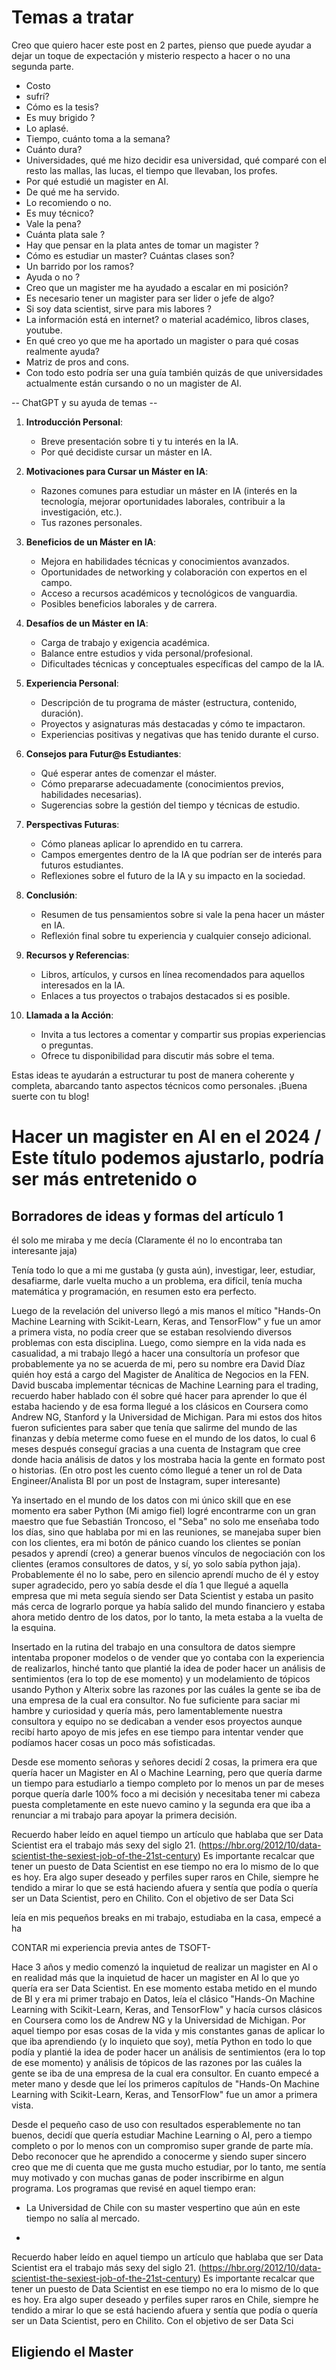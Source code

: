 # Temas a tratar

Creo que quiero hacer este post en 2 partes, pienso que puede ayudar a dejar un toque de expectación y misterio respecto a hacer o no una segunda parte.

- Costo
- sufrí?
- Cómo es la tesis? 
- Es muy brigido ?
- Lo aplasé.
- Tiempo, cuánto toma a la semana?
- Cuánto dura?
- Universidades, qué me hizo decidir esa universidad, qué comparé con el resto las mallas, las lucas, el tiempo que llevaban, los profes.
- Por qué estudié un magister en AI.
- De qué me ha servido.
- Lo recomiendo o no.
- Es muy técnico?
- Vale la pena?
- Cuánta plata sale ?
- Hay que pensar en la plata antes de tomar un magister ?
- Cómo es estudiar un master? Cuántas clases son?
- Un barrido por los ramos?
- Ayuda o no ?
- Creo que un magister me ha ayudado a escalar en mi posición?
- Es necesario tener un magister para ser lider o jefe de algo?
- Si soy data scientist, sirve para mis labores ?
- La información está en internet? o material académico, libros clases, youtube.
- En qué creo yo que me ha aportado un magister o para qué cosas realmente ayuda?
- Matriz de pros and cons.
- Con todo esto podría ser una guía también quizás de que universidades actualmente están cursando o no un magister de AI.

-- ChatGPT y su ayuda de temas --

1. **Introducción Personal**:
   - Breve presentación sobre ti y tu interés en la IA.
   - Por qué decidiste cursar un máster en IA.

2. **Motivaciones para Cursar un Máster en IA**:
   - Razones comunes para estudiar un máster en IA (interés en la tecnología, mejorar oportunidades laborales, contribuir a la investigación, etc.).
   - Tus razones personales.

3. **Beneficios de un Máster en IA**:
   - Mejora en habilidades técnicas y conocimientos avanzados.
   - Oportunidades de networking y colaboración con expertos en el campo.
   - Acceso a recursos académicos y tecnológicos de vanguardia.
   - Posibles beneficios laborales y de carrera.

4. **Desafíos de un Máster en IA**:
   - Carga de trabajo y exigencia académica.
   - Balance entre estudios y vida personal/profesional.
   - Dificultades técnicas y conceptuales específicas del campo de la IA.

5. **Experiencia Personal**:
   - Descripción de tu programa de máster (estructura, contenido, duración).
   - Proyectos y asignaturas más destacadas y cómo te impactaron.
   - Experiencias positivas y negativas que has tenido durante el curso.

6. **Consejos para Futur@s Estudiantes**:
   - Qué esperar antes de comenzar el máster.
   - Cómo prepararse adecuadamente (conocimientos previos, habilidades necesarias).
   - Sugerencias sobre la gestión del tiempo y técnicas de estudio.

7. **Perspectivas Futuras**:
   - Cómo planeas aplicar lo aprendido en tu carrera.
   - Campos emergentes dentro de la IA que podrían ser de interés para futuros estudiantes.
   - Reflexiones sobre el futuro de la IA y su impacto en la sociedad.

8. **Conclusión**:
   - Resumen de tus pensamientos sobre si vale la pena hacer un máster en IA.
   - Reflexión final sobre tu experiencia y cualquier consejo adicional.

9. **Recursos y Referencias**:
   - Libros, artículos, y cursos en línea recomendados para aquellos interesados en la IA.
   - Enlaces a tus proyectos o trabajos destacados si es posible.

10. **Llamada a la Acción**:
    - Invita a tus lectores a comentar y compartir sus propias experiencias o preguntas.
    - Ofrece tu disponibilidad para discutir más sobre el tema.

Estas ideas te ayudarán a estructurar tu post de manera coherente y completa, abarcando tanto aspectos técnicos como personales. ¡Buena suerte con tu blog!

# Hacer un magister en AI en el 2024 / Este título podemos ajustarlo, podría ser más entretenido o 

## Borradores de ideas y formas del artículo 1

él solo me miraba y me decía (Claramente él no lo encontraba tan interesante jaja)

Tenía todo lo que a mi me gustaba (y gusta aún), investigar, leer, estudiar, desafiarme, darle vuelta mucho a un problema, era difícil, tenía mucha matemática y programación, en resumen esto era perfecto.

Luego de la revelación del universo llegó a mis manos el mítico "Hands-On Machine Learning with Scikit-Learn, Keras, and TensorFlow" y fue un amor a primera vista, no podía creer que se estaban resolviendo diversos problemas con esta disciplina. Luego, como siempre en la vida nada es casualidad, a mi trabajo llegó a hacer una consultoría un profesor que probablemente ya no se acuerda de mi, pero su nombre era David Díaz quién hoy está a cargo del Magister de Analítica de Negocios en la FEN. David buscaba implementar técnicas de Machine Learning para el trading, recuerdo haber hablado con él sobre qué hacer para aprender lo que él estaba haciendo y de esa forma llegué a los clásicos en Coursera como Andrew NG, Stanford y la Universidad de Michigan. 
Para mi estos dos hitos fueron suficientes para saber que tenía que salirme del mundo de las finanzas y debía meterme como fuese en el mundo de los datos, lo cual 6 meses después conseguí gracias a una cuenta de Instagram que cree donde hacia análisis de datos y los mostraba hacia la gente en formato post o historias. (En otro post les cuento cómo llegué a tener un rol de Data Engineer/Analista BI por un post de Instagram, super interesante)

Ya insertado en el mundo de los datos con mi único skill que en ese momento era saber Python (Mi amigo fiel) logré encontrarme con un gran maestro que fue Sebastián Troncoso, el "Seba" no solo me enseñaba todo los días, sino que hablaba por mi en las reuniones, se manejaba super bien con los clientes, era mi botón de pánico cuando los clientes se ponían pesados y aprendí (creo) a generar buenos vínculos de negociación con los clientes (eramos consultores de datos, y sí, yo solo sabía python jaja).
Probablemente él no lo sabe, pero en silencio aprendí mucho de él y estoy super agradecido, pero yo sabía desde el día 1 que llegué a aquella empresa que mi meta seguía siendo ser Data Scientist y estaba un pasito más cerca de lograrlo porque ya había salido del mundo financiero y estaba ahora metido dentro de los datos, por lo tanto, la meta estaba a la vuelta de la esquina. 

Insertado en la rutina del trabajo en una consultora de datos siempre intentaba proponer modelos o de vender que yo contaba con la experiencia de realizarlos, hinché tanto que plantié la idea de poder hacer un análisis de sentimientos (era lo top de ese momento) y un modelamiento de tópicos usando Python y Alterix sobre las razones por las cuáles la gente se iba de una empresa de la cual era consultor. No fue suficiente para saciar mi hambre y curiosidad y quería más, pero lamentablemente nuestra consultora y equipo no se dedicaban a vender esos proyectos aunque recibí harto apoyo de mis jefes en ese tiempo para intentar vender que podíamos hacer cosas un poco más sofisticadas. 

Desde ese momento señoras y señores decidí 2 cosas, la primera era que quería hacer un Magister en AI o Machine Learning, pero que quería darme un tiempo para estudiarlo a tiempo completo por lo menos un par de meses porque quería darle 100% foco a mi decisión y necesitaba tener mi cabeza puesta completamente en este nuevo camino y la segunda era que iba a renunciar a mi trabajo para apoyar la primera decisión.


Recuerdo haber leído en aquel tiempo un artículo que hablaba que ser Data Scientist era el trabajo más sexy del siglo 21. (https://hbr.org/2012/10/data-scientist-the-sexiest-job-of-the-21st-century)
Es importante recalcar que tener un puesto de Data Scientist en ese tiempo no era lo mismo de lo que es hoy. Era algo super deseado y perfiles super raros en Chile, siempre he tendido a mirar lo que se está haciendo afuera y sentía que podía o quería ser un Data Scientist, pero en Chilito. 
Con el objetivo de ser Data Sci


leía en mis pequeños breaks en mi trabajo, estudiaba en la casa, empecé a ha


CONTAR mi experiencia previa antes de TSOFT-

Hace 3 años y medio comenzó la inquietud de realizar un magister en AI o en realidad más que la inquietud de hacer un magister en AI lo que yo quería era ser Data Scientist. En ese momento estaba metido en el mundo de BI y era mi primer trabajo en Datos, leía el clásico "Hands-On Machine Learning with Scikit-Learn, Keras, and TensorFlow" y hacía cursos clásicos en Coursera como los de Andrew NG y la Universidad de Michigan. Por aquel tiempo por esas cosas de la vida y mis constantes ganas de aplicar lo que iba aprendiendo (y lo inquieto que soy), metía Python en todo lo que podía y plantié la idea de poder hacer un análisis de sentimientos (era lo top de ese momento) y análisis de tópicos de las razones por las cuáles la gente se iba de una empresa de la cual era consultor. En cuanto empecé a meter mano y desde que leí los primeros capítulos de "Hands-On Machine Learning with Scikit-Learn, Keras, and TensorFlow" fue un amor a primera vista.

Desde el pequeño caso de uso con resultados esperablemente no tan buenos, decidí que quería estudiar Machine Learning o AI, pero a tiempo completo o por lo menos con un compromiso super grande de parte mía. Debo reconocer que he aprendido a conocerme y siendo super sincero creo que me di cuenta que me gusta mucho estudiar, por lo tanto, me sentía muy motivado y con muchas ganas de poder inscribirme en algun programa. 
Los programas que revisé en aquel tiempo eran:

- La Universidad de Chile con su master vespertino que aún en este tiempo no salía al mercado.


- 




Recuerdo haber leído en aquel tiempo un artículo que hablaba que ser Data Scientist era el trabajo más sexy del siglo 21. (https://hbr.org/2012/10/data-scientist-the-sexiest-job-of-the-21st-century)
Es importante recalcar que tener un puesto de Data Scientist en ese tiempo no era lo mismo de lo que es hoy. Era algo super deseado y perfiles super raros en Chile, siempre he tendido a mirar lo que se está haciendo afuera y sentía que podía o quería ser un Data Scientist, pero en Chilito. 
Con el objetivo de ser Data Sci



## Eligiendo el Master